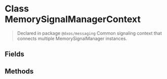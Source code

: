 # Class MemorySignalManagerContext
> Declared in package `@dxos/messaging`
Common signaling context that connects multiple MemorySignalManager instances.

## Fields

## Methods

